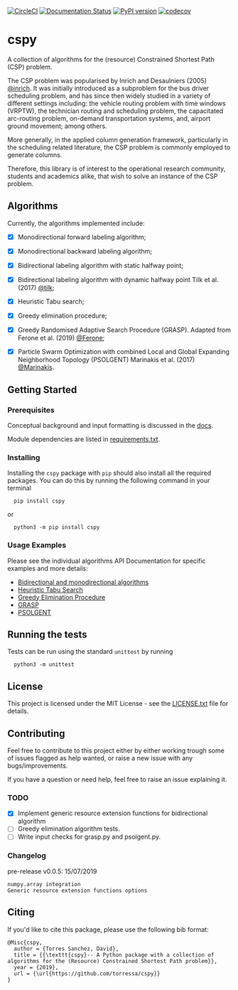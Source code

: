 [![CircleCI](https://circleci.com/gh/torressa/cspy/tree/master.svg?style=svg&circle-token=910e28b03dd0d32967fae038a3cf28b6cdf56334)](https://circleci.com/gh/torressa/cspy/tree/master)
[![Documentation Status](https://readthedocs.org/projects/cspy/badge/?version=latest)](https://cspy.readthedocs.io/en/latest/?badge=latest)
[![PyPI version](https://badge.fury.io/py/cspy.svg)](https://badge.fury.io/py/cspy)
[![codecov](https://codecov.io/gh/torressa/cspy/branch/master/graph/badge.svg?token=24tyrWinNT)](https://codecov.io/gh/torressa/cspy)
<!-- [![BCH compliance](https://bettercodehub.com/edge/badge/torressa/cspy?branch=master)](https://bettercodehub.com/)
[![License: MIT](https://img.shields.io/badge/License-MIT-yellow.svg)](https://opensource.org/licenses/MIT) -->

# cspy


A collection of algorithms for the (resource) Constrained Shortest Path (CSP) problem. 

The CSP problem was popularised by Inrich and Desaulniers (2005) [@inrich]. It was initially introduced as a subproblem for the bus driver scheduling problem, and has since then widely studied in a variety of different settings including: the vehicle routing problem with time windows (VRPTW), the technician routing and scheduling problem, the capacitated arc-routing problem, on-demand transportation systems, and, airport ground movement; among others.

More generally, in the applied column generation framework, particularly in the scheduling related literature, the CSP problem is commonly employed to generate columns.

Therefore, this library is of interest to the operational research community, students and academics alike, that wish to solve an instance of the CSP problem.

## Algorithms

Currently, the algorithms implemented include:

 - [X] Monodirectional forward labeling algorithm;
 - [X] Monodirectional backward labeling algorithm;
 - [X] Bidirectional labeling algorithm with static halfway point;
 - [X] Bidirectional labeling algorithm with dynamic halfway point Tilk et al. (2017) [@tilk];
 - [X] Heuristic Tabu search;
 - [X] Greedy elimination procedure;
 - [X] Greedy Randomised Adaptive Search Procedure (GRASP). Adapted from Ferone et al. (2019) [@Ferone];
 - [X] Particle Swarm Optimization with combined Local and Global Expanding Neighborhood Topology (PSOLGENT) Marinakis et al. (2017) [@Marinakis].


## Getting Started


### Prerequisites

Conceptual background and input formatting is discussed in the [docs](https://cspy.readthedocs.io/en/latest/how_to.html).

Module dependencies are listed in [requirements.txt](requirements.txt).

### Installing

Installing the ``cspy`` package with ``pip`` should also install all the required packages. You can do this by running the following command in your terminal

```
  pip install cspy
```
or

```
  python3 -m pip install cspy
```

### Usage Examples

Please see the individual algorithms API Documentation for specific examples and more details:

- [Bidirectional and monodirectional algorithms](https://cspy.readthedocs.io/en/latest/api/cspy.BiDirectional.html)
- [Heuristic Tabu Search](https://cspy.readthedocs.io/en/latest/api/cspy.Tabu.html)
- [Greedy Elimination Procedure](https://cspy.readthedocs.io/en/latest/api/cspy.GreedyElim.html)
- [GRASP](https://cspy.readthedocs.io/en/latest/api/cspy.GRASP.html)
- [PSOLGENT](https://cspy.readthedocs.io/en/latest/api/cspy.PSOLGENT.html)


## Running the tests

Tests can be run using the standard ``unittest`` by running

```
  python3 -m unittest
```

## License

This project is licensed under the MIT License - see the [LICENSE.txt](LICENSE.txt) file for details.

## Contributing

Feel free to contribute to this project either by either working trough some of issues flagged as help wanted, or raise a new issue with any bugs/improvements.

If you have a question or need help, feel free to raise an issue explaining it.


### TODO

 - [X] Implement generic resource extension functions for bidirectional algorithm
 - [ ] Greedy elimination algorithm tests.
 - [ ] Write input checks for grasp.py and psolgent.py.
 
### Changelog

pre-release v0.0.5: 15/07/2019

```
numpy.array integration
Generic resource extension functions options
```

## Citing

If you'd like to cite this package, please use the following bib format:

```
@Misc{cspy,
  author = {Torres Sanchez, David},
  title = {{\texttt{cspy}-- A Python package with a collection of algorithms for the (Resource) Constrained Shortest Path problem}},
  year = {2019},
  url = {\url{https://github.com/torressa/cspy}}
}
```

[@inrich]: https://www.researchgate.net/publication/227142556_Shortest_Path_Problems_with_Resource_Constraints

[@tilk]: https://www.sciencedirect.com/science/article/pii/S0377221717302035

[@Marinakis]: https://www.sciencedirect.com/science/article/pii/S0377221717302357

[@Ferone]: https://www.tandfonline.com/doi/full/10.1080/10556788.2018.1548015